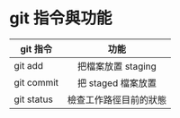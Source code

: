 # git 指令與功能

| git 指令       | 功能              |
| ------------- |:-----------------:|
| git add       | 把檔案放置 staging  |
| git commit    | 把 staged 檔案放置  |
| git status    | 檢查工作路徑目前的狀態|
